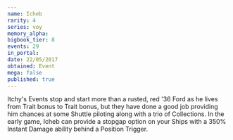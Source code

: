 ```yaml
---
name: Icheb
rarity: 4
series: voy
memory_alpha:
bigbook_tier: 8
events: 29
in_portal:
date: 22/05/2017
obtained: Event
mega: false
published: true
---
```


Itchy's Events stop and start more than a rusted, red '36 Ford as he lives from Trait bonus to Trait bonus, but they have done a good job providing him chances at some Shuttle piloting along with a trio of Collections. In the early game, Icheb can provide a stopgap option on your Ships with a 350% Instant Damage ability behind a Position Trigger.
